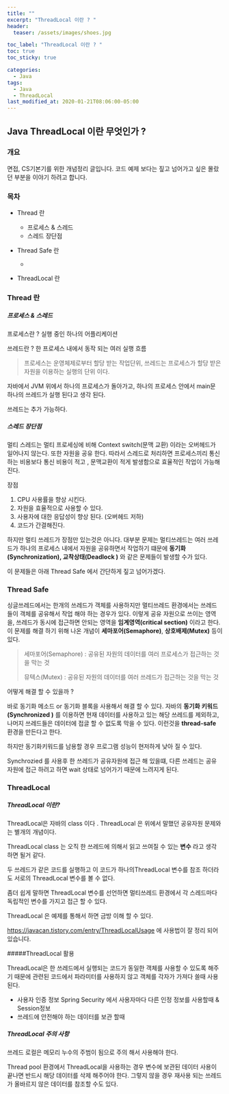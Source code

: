 ```yaml
---
title: ""
excerpt: "ThreadLocal 이란 ? "
header:
  teaser: /assets/images/shoes.jpg

toc_label: "ThreadLocal 이란 ? "
toc: true
toc_sticky: true

categories:
  - Java
tags:
  - Java
  - ThreadLocal
last_modified_at: 2020-01-21T08:06:00-05:00
---
```


## Java ThreadLocal 이란 무엇인가 ?

### 개요

면접, CS기본기를 위한 개념정리 글입니다. 코드 예제 보다는 짚고 넘어가고 싶은 몰랐던 부분을 이야기 하려고 합니다.

### 목차

- Thread 란

  - 프로세스 & 스레드
  - 스레드 장단점

- Thread Safe 란

  -

- ThreadLocal 란

### Thread 란

##### 프로세스 & 스레드

프로세스란 ? 실행 중인 하나의 어플리케이션

쓰레드란 ? 한 프로세스 내에서 동작 되는 여러 실행 흐름

> 프로세스는 운영체제로부터 할당 받는 작업단위, 쓰레드는 프로세스가 할당 받은 자원을 이용하는 실행의 단위 이다.

자바에서 JVM 위에서 하나의 프로세스가 돌아가고, 하나의 프로세스 안에서 main문 하나의 쓰레드가 실행 된다고 생각 된다.

쓰레드는 추가 가능하다.

##### 스레드 장단점

멀티 스레드는 멀티 프로세싱에 비해 Context switch(문맥 교환) 이라는 오버헤드가 일어나지 않는다. 또한 자원을 공유 한다. 따라서 스레드로 처리하면 프로세스끼리 통신하는 비용보다 통신 비용이 적고 , 문맥교환이 적게 발생함으로 효율적인 작업이 가능해진다.

장점

1. CPU 사용률을 향상 시킨다.
2. 자원을 효율적으로 사용할 수 있다.
3. 사용자에 대한 응답성이 향상 된다. (오버헤드 저하)
4. 코드가 간결해진다.

하지만 멀티 쓰레드가 장점만 있는것은 아니다. 대부분 문제는 멀티쓰레드는 여러 쓰레드가 하나의 프로세스 내에서 자원을 공유하면서 작업하기 떄문에 **동기화(Synchronization), 교착상태(Deadlock )** 와 같은 문제들이 발생할 수가 있다.

이 문제들은 아래 Thread Safe 에서 간단하게 짚고 넘어가겠다.

### Thread Safe

싱글쓰레드에서는 한개의 쓰레드가 객체를 사용하지만 멀티쓰레드 환경에서는 쓰레드들이 객체를 공유해서 작업 해야 하는 경우가 있다. 이렇게 공유 자원으로 쓰이는 영역을, 쓰레드가 동시에 접근하면 안되는 영역을 **임계영역(critical section)** 이라고 한다. 이 문제를 해결 하기 위해 나온 개념이 **세마포어(Semaphore)**, **상호배제(Mutex)** 등이 있다.

> 세마포어(Semaphore) : 공유된 자원의 데이터를 여러 프로세스가 접근하는 것을 막는 것
>
> 뮤텍스(Mutex) : 공유된 자원의 데이터를 여러 쓰레드가 접근하는 것을 막는 것

어떻게 해결 할 수 있을까 ?

바로 동기화 메소드 or 동기화 블록을 사용해서 해결 할 수 있다. 자바의 **동기화 키워드 (Synchronized )** 를 이용하면 현재 데이터를 사용하고 있는 해당 쓰레드를 제외하고, 나머지 쓰레드들은 데이터에 접글 할 수 없도록 막을 수 있다. 이런것을 **thread-safe** 환경을 만든다고 한다.

하지만 동기화키워드를 남용할 경우 프로그램 성능이 현저하게 낮아 질 수 있다.

Synchrozied 를 사용후 한 쓰레드가 공유자원에 접근 해 있을떄, 다른 쓰레드는 공유 자원에 접근 하려고 하면 wait 상태로 넘어가기 때문에 느려지게 된다.

### ThreadLocal

##### ThreadLocal 이란?

ThreadLocal은 자바의 class 이다 . ThreadLocal 은 위에서 말했던 공유자원 문제와는 별개의 개념이다.

ThreadLocal class 는 오직 한 쓰레드에 의해서 읽고 쓰여질 수 있는 **변수** 라고 생각 하면 될거 같다.

두 쓰레드가 같은 코드를 실행하고 이 코드가 하나의ThreadLocal 변수를 참조 하더라도 서로의 ThreadLocal 변수를 볼 수 없다.

좀더 쉽게 말하면 ThreadLocal 변수를 선언하면 멀티쓰레드 환경에서 각 스레드마다 독립적인 변수를 가지고 접근 할 수 있다.

ThreadLocal 은 예제를 통해서 하면 금방 이해 할 수 있다.

<https://javacan.tistory.com/entry/ThreadLocalUsage> 에 사용법이 잘 정리 되어 있습니다.

#####ThreadLocal 활용

ThreadLocal은 한 쓰레드에서 실행되는 코드가 동일한 객체를 사용할 수 있도록 해주기 때문에 관련된 코드에서 파라미터를 사용하지 않고 객체를 각자가 가져다 쓸때 사용 된다.

- 사용자 인증 정보 Spring Security 에서 사용자마다 다른 인정 정보를 사용할때 & Session정보
- 쓰레드에 안전해야 하는 데이터를 보관 할때

##### ThreadLocal 주의 사항

쓰레드 로컬은 메모리 누수의 주범이 됨으로 주의 해서 사용해야 한다.

Thread pool 환경에서 ThreadLocal을 사용하는 경우 변수에 보관된 데이터 사용이 끝나면 반드시 해당 데이터를 삭제 해주어야 한다. 그렇지 않을 경우 재사용 되는 쓰레드가 올바르지 않은 데이터를 참조할 수도 있다.
